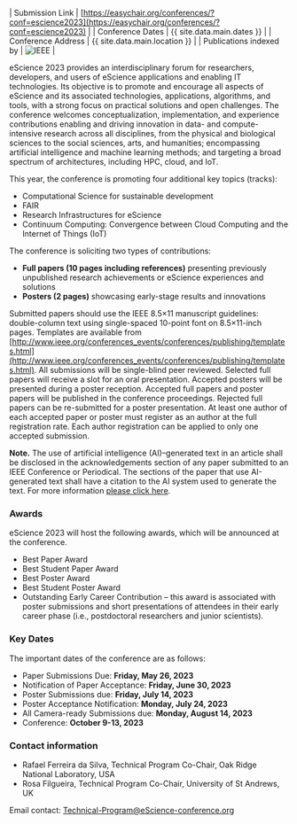 | Submission Link         | [https://easychair.org/conferences/?conf=escience2023](https://easychair.org/conferences/?conf=escience2023) |
| Conference Dates        | {{ site.data.main.dates }} |
| Conference Address      | {{ site.data.main.location }} |
| Publications indexed by | <img src="{{ site.baseurl }}/images/ieee.png" alt="IEEE" /> |

eScience 2023 provides an interdisciplinary forum for researchers, developers, and users of eScience applications and enabling IT technologies. Its objective is to promote and encourage all aspects of eScience and its associated technologies, applications, algorithms, and tools, with a strong focus on practical solutions and open challenges. The conference welcomes conceptualization, implementation, and experience contributions enabling and driving innovation in data- and compute-intensive research across all disciplines, from the physical and biological sciences to the social sciences, arts, and humanities; encompassing artificial intelligence and machine learning methods; and targeting a broad spectrum of architectures, including HPC, cloud, and IoT.

This year, the conference is promoting four additional key topics (tracks):
- Computational Science for sustainable development
- FAIR
- Research Infrastructures for eScience
- Continuum  Computing: Convergence between Cloud Computing and the Internet of Things (IoT)

The conference is soliciting two types of contributions:
- **Full papers (10 pages including references)** presenting previously unpublished research achievements or eScience experiences and solutions
- **Posters (2 pages)** showcasing early-stage results and innovations

Submitted papers should use the IEEE 8.5×11 manuscript guidelines: double-column text using single-spaced 10-point font on 8.5×11-inch pages. Templates are available from [http://www.ieee.org/conferences_events/conferences/publishing/templates.html](http://www.ieee.org/conferences_events/conferences/publishing/templates.html). 
All submissions will be single-blind peer reviewed. Selected full papers will receive a slot for an oral presentation. Accepted posters will be presented during a poster reception. Accepted full papers and poster papers will be published in the conference proceedings. Rejected full papers can be re-submitted for a poster presentation. At least one author of each accepted paper or poster must register as an author at the full registration rate. Each author registration can be applied to only one accepted submission.

**Note.** The use of artificial intelligence (AI)–generated text in an article shall be disclosed in the acknowledgements section of any paper submitted to an IEEE Conference or Periodical. The sections of the paper that use AI-generated text shall have a citation to the AI system used to generate the text.  For more information [please click here](https://conferences.ieeeauthorcenter.ieee.org/author-ethics/guidelines-and-policies/submission-policies/).

### Awards

eScience 2023 will host the following awards, which will be announced at the conference.
- Best Paper Award
- Best Student Paper Award
- Best Poster Award
- Best Student Poster Award
- Outstanding Early Career Contribution – this award is associated with poster submissions and short presentations of attendees in their early career phase (i.e., postdoctoral researchers and junior scientists).

### Key Dates

The important dates of the conference are as follows:
- Paper Submissions Due: **Friday, May 26, 2023**
- Notification of Paper Acceptance: **Friday, June 30, 2023**
- Poster Submissions due: **Friday, July 14, 2023**
- Poster Acceptance Notification: **Monday, July 24, 2023**
- All Camera-ready Submissions due: **Monday, August 14, 2023**
- Conference: **October 9-13, 2023**

### Contact information

- Rafael Ferreira da Silva, Technical Program Co-Chair, Oak Ridge National Laboratory, USA
- Rosa Filgueira, Technical Program Co-Chair, University of St Andrews, UK

Email contact: [Technical-Program@eScience-conference.org](mailto:Technical-Program@eScience-conference.org)
